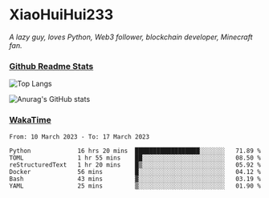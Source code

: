 # XiaoHuiHui233

*A lazy guy, loves Python, Web3 follower, blockchain developer, Minecraft fan.*

### [Github Readme Stats](https://github.com/anuraghazra/github-readme-stats)

![Top Langs](https://github-readme-stats.vercel.app/api/top-langs/?username=XiaoHuiHui233&layout=compact&theme=github_dark)

![Anurag's GitHub stats](https://github-readme-stats.vercel.app/api?username=XiaoHuiHui233&show_icons=true&theme=github_dark)

### [WakaTime](https://wakatime.com)

<!--START_SECTION:waka-->

```text
From: 10 March 2023 - To: 17 March 2023

Python             16 hrs 20 mins  ██████████████████░░░░░░░   71.89 %
TOML               1 hr 55 mins    ██░░░░░░░░░░░░░░░░░░░░░░░   08.50 %
reStructuredText   1 hr 20 mins    █▒░░░░░░░░░░░░░░░░░░░░░░░   05.92 %
Docker             56 mins         █░░░░░░░░░░░░░░░░░░░░░░░░   04.12 %
Bash               43 mins         ▓░░░░░░░░░░░░░░░░░░░░░░░░   03.19 %
YAML               25 mins         ▒░░░░░░░░░░░░░░░░░░░░░░░░   01.90 %
```

<!--END_SECTION:waka-->
